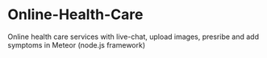 # Online-Health-Care
Online health care services with live-chat, upload images, presribe and add symptoms in Meteor (node.js framework)

